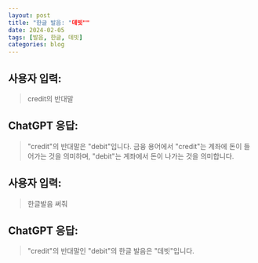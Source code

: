 ```yaml
---
layout: post
title: "한글 발음: "데빗""
date: 2024-02-05
tags: [발음, 한글, 데빗]
categories: blog
---
```


## 사용자 입력:
> credit의 반대말

## ChatGPT 응답:
> "credit"의 반대말은 "debit"입니다. 금융 용어에서 "credit"는 계좌에 돈이 들어가는 것을 의미하며, "debit"는 계좌에서 돈이 나가는 것을 의미합니다.

## 사용자 입력:
> 한글발음 써줘

## ChatGPT 응답:
> "credit"의 반대말인 "debit"의 한글 발음은 "데빗"입니다.

